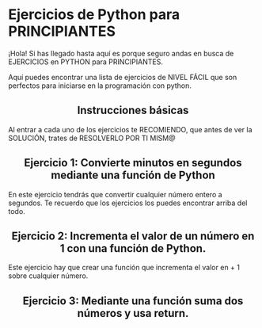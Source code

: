 <center></center><h1>Ejercicios de Python para PRINCIPIANTES</h1></center>

<p>¡Hola! Si has llegado hasta aquí es porque seguro andas en busca de EJERCICIOS en PYTHON para PRINCIPIANTES.</p>

<p>Aquí puedes encontrar una lista de ejercicios de NIVEL FÁCIL que son perfectos para iniciarse en la programación con python.</p>

<center><h2>Instrucciones básicas</h2></center>

<p>Al entrar a cada uno de los ejercicios te RECOMIENDO, que antes de ver la SOLUCIÓN, trates de RESOLVERLO POR TI MISM@</p>

<center><h2>Ejercicio 1: Convierte minutos en segundos mediante una función de Python</h2></center>
<p>En este ejercicio tendrás que convertir cualquier número entero a segundos. Te recuerdo que los ejercicios los puedes encontrar arriba del todo.</p>
<center><h2>Ejercicio 2: Incrementa el valor de un número en 1 con una función de Python.</h2></center>
<p>Este ejercicio hay que crear una función que incrementa el valor en + 1 sobre cualquier número.</p>
<center><h2>Ejercicio 3: Mediante una función suma dos números y usa return.</h2></center>
<center><h2></h2></center>
<center><h2></h2></center>
<center><h2></h2></center>
<center><h2></h2></center>
<center><h2></h2></center>
<center><h2></h2></center>
<center><h2></h2></center>
<center><h2></h2></center>
